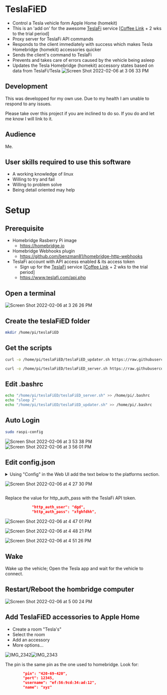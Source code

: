 # TeslaFiED
  * Control a Tesla vehicle form Apple Home (homekit)
  * This is an 'add on' for the awesome [TeslaFi](https://www.teslafi.com) service [[Coffee Link](https://www.teslafi.com/signup.php?referred=teslaowner.tips) + 2 wks to the trial period]
  * Proxy server for TeslaFi API commands
  * Responds to the client immediately with success which makes Tesla Homebridge (homekit) accessories quicker
  * Sends the client's command to TeslaFi
  * Prevents and takes care of errors caused by the vehicle being asleep
  * Updates the Tesla Homebridge (homekit) accessory states based on data from TeslaFi/Tesla
![Screen Shot 2022-02-06 at 3 06 33 PM](https://user-images.githubusercontent.com/78335749/152699340-76897c86-7cc8-4841-874d-49fd4b54ec1a.png)

## Development
This was developped for my own use. Due to my health I am unable to respond to any issues. 

Please take over this project if you are inclined to do so. If you do and let me know I will link to it.

## Audience
Me.

## User skills required to use this software
  - A working knowledge of linux
  - Willing to try and fail
  - Willing to problem solve
  - Being detail oriented may help

# Setup
## Prerequisite
  * Homebridge Rasberry Pi image
    - https://homebridge.io
  * Homebridge Webhooks plugin
    - https://github.com/benzman81/homebridge-http-webhooks
  * TeslaFi account with API access enabled & its access token
    - Sign up for the [TeslaFi](https://www.teslafi.com) service [[Coffee Link](https://www.teslafi.com/signup.php?referred=teslaowner.tips) + 2 wks to the trial period]
    - https://www.teslafi.com/api.php

## Open a terminal
![Screen Shot 2022-02-06 at 3 26 26 PM](https://user-images.githubusercontent.com/78335749/152700604-e7567678-0258-4f7e-ab9c-3765d73f4d23.png)

## Create the teslaFiED folder
```bash
mkdir /home/pi/teslaFiED
```
## Get the scripts
```bash
curl -o /home/pi/teslaFiED/teslaFiED_updater.sh https://raw.githubusercontent.com/TeslaOwnerTips/homebridge-teslafied/main/teslaFiED/teslaFiED_server.sh
```
```bash
curl -o /home/pi/teslaFiED/teslaFiED_server.sh https://raw.githubusercontent.com/TeslaOwnerTips/homebridge-teslafied/main/teslaFiED/teslaFiED_updater.sh
```
## Edit .bashrc
```bash
echo "/home/pi/teslaFiED/teslaFiED_server.sh" >> /home/pi/.bashrc
echo "sleep 2"
echo "/home/pi/teslaFiED/teslaFiED_updater.sh" >> /home/pi/.bashrc
```
## Auto Login
```bash
sudo raspi-config 
```
![Screen Shot 2022-02-06 at 3 53 38 PM](https://user-images.githubusercontent.com/78335749/152700913-cebc5839-870c-4d2a-b133-eace87163ce1.png)
![Screen Shot 2022-02-06 at 3 56 01 PM](https://user-images.githubusercontent.com/78335749/152700979-447d78d1-2f7c-4e6f-b7ad-23dbdd7f2576.png)

## Edit config.json
<details> 
  <summary>Using "Config" in the Web UI add the text below to the platforms section.
   
 ![Screen Shot 2022-02-06 at 4 27 30 PM](https://user-images.githubusercontent.com/78335749/152702324-878aab49-fe16-4223-9454-3025dd28f27e.png)
   
 </summary> 
 
 Place a comma after the preceeding closing brace "},". 

```json
        {
            "webhook_port": "51828",
            "webhook_listen_host": "localhost",
            "http_auth_user": "dgd",
            "http_auth_pass": "xfghfdhh",
            "update_loop_delay": "1",
            "update_interval[online]": "120",
            "update_interval[asleep]": "240",
            "minimum_idle_duration": "40",
            "tesla_state_values_to_be_converted_to_true": "online Home",
            "sensors": [
                {
                    "id": "inside_tempNN",
                    "name": "Inside",
                    "type": "temperature"
                },
                {
                    "id": "outside_tempNN",
                    "name": "Outside",
                    "type": "temperature"
                },
                {
                    "id": "battery_levelNN",
                    "name": "Bettery Level",
                    "type": "humidity"
                },
                {
                    "id": "charge_limit_socNN",
                    "name": "Charge Limit",
                    "type": "humidity"
                },
                {
                    "id": "locationLB",
                    "name": "At Home",
                    "type": "occupancy"
                },
                {
                    "id": "speedBB",
                    "name": "Moving",
                    "type": "motion"
                },
                {
                    "id": "f*r*p*d*_windowIB",
                    "name": "Windows",
                    "type": "contact"
                },
                {
                    "id": "p*d*f*r*IB",
                    "name": "Doors",
                    "type": "contact"
                },
                {
                    "id": "ftIB",
                    "name": "Frunk",
                    "type": "contact"
                },
                {
                    "id": "rtIB",
                    "name": "Trunk",
                    "type": "contact"
                },
                {
                    "id": "charge_port_cold_weather_modeIB",
                    "name": "Charge Port Cold Mode",
                    "type": "contact"
                },
                {
                    "id": "battery_heater_onIB",
                    "name": "Battery Heater",
                    "type": "contact"
                },
                {
                    "id": "is_auto_conditioning_onIB",
                    "name": "Auto Conditioning",
                    "type": "contact"
                },
                {
                    "id": "is_preconditioningIB",
                    "name": "Pre Conditioning",
                    "type": "contact"
                },
                {
                    "id": "is_rear_defroster_onIB",
                    "name": "Rear Defroster",
                    "type": "contact"
                },
                {
                    "id": "defrost_modeIB",
                    "name": "Defrost Mode",
                    "type": "contact"
                },
                {
                    "id": "side_mirror_heatersIB",
                    "name": "Side Mirror Heaters",
                    "type": "contact"
                },
                {
                    "id": "wiper_blade_heaterIB",
                    "name": "Wiper Heater",
                    "type": "contact"
                },
                {
                    "id": "error-IB-",
                    "name": "Plugin Error",
                    "type": "contact",
                    "autoRelease": false,
                    "autoReleaseTime": 0
                },
                {
                    "id": "cpu_temp",
                    "name": "Tesla Bridge CPU",
                    "type": "temperature"
                }
            ],
            "switches": [
                {
                    "id": "stateBB",
                    "name": "Awake",
                    "on_url": "http://localhost:11111/wake_up&wake=20"
                },
                {
                    "id": "lockedBB",
                    "name": "Tesla's Locks",
                    "on_url": "http://localhost:11111/door_lock&wake=20",
                    "off_url": "http://localhost:11111/door_unlock&wake=20"
                },
                {
                    "id": "is_climate_onBB",
                    "name": "Climate",
                    "on_url": "http://localhost:11111/auto_conditioning_start&wake=20",
                    "off_url": "http://localhost:11111/auto_conditioning_stop&wake=20"
                },
                {
                    "id": "sentry_modeBB",
                    "name": "Sentry Mode",
                    "on_url": "http://localhost:11111/set_sentry_mode&sentryMode=true&wake=20",
                    "off_url": "http://localhost:11111/set_sentry_mode&sentryMode=false&wake=20"
                },
                {
                    "id": "defrost_modeBB",
                    "name": "Defrosters",
                    "on_url": "http://localhost:11111/set_preconditioning_max&statement=true&wake=20",
                    "off_url": "http://localhost:11111/set_preconditioning_max&statement=false&wake=20"
                },
                {
                    "id": "seat_heater_leftBB",
                    "name": "Driver's Seat Heater",
                    "on_url": "http://localhost:11111/command=seat_heater&heater=0&level=2&wake=20",
                    "off_url": "http://localhost:11111/command=seat_heater&heater=0&level=0&wake=20"
                },
                {
                    "id": "seat_heater_rightBB",
                    "name": "Passenger's Seat Heater",
                    "on_url": "http://localhost:11111/command=seat_heater&heater=1&level=2&wake=20",
                    "off_url": "http://localhost:11111/command=seat_heater&heater=1&level=0&wake=20"
                },
                {
                    "id": "pause-BB-",
                    "name": "Pause Bridge",
                    "on_url": "http://localhost:11111/pause",
                    "off_url": "http://localhost:11111/resume"
                }
            ],
            "pushbuttons": [
                {
                    "id": "charge_limit_soc_100-",
                    "name": "Set Charge Limit to 100%",
                    "push_url": "http://localhost:11111/set_charge_limit&charge_limit_soc=100&wake=20"
                },
                {
                    "id": "charge_limit_soc_90-",
                    "name": "Set Charge Limit to 90%",
                    "push_url": "http://localhost:11111/set_charge_limit&charge_limit_soc=90&wake=20"
                },
                {
                    "id": "charge_limit_soc_80-",
                    "name": "Set Charge Limit to 80%",
                    "push_url": "http://localhost:11111/set_charge_limit&charge_limit_soc=80&wake=20"
                },
                {
                    "id": "honk-",
                    "name": "Honk Tesla's Horn",
                    "push_url": "http://localhost:11111/honk&wake=20"
                },
                {
                    "id": "flash_lights-",
                    "name": "Flash Tesla's Lights",
                    "push_url": "http://localhost:11111/flash_lights&wake=20"
                },
                {
                    "id": "reboot-",
                    "name": "Restart Bridge",
                    "push_url": "http://localhost:11111/sudo reboot"
                },
                {
                    "id": "halt-",
                    "name": "Power Off Bridge",
                    "push_url": "http://localhost:11111/halt"
                },
                {
                    "id": "exit-",
                    "name": "Exit Bridge Software",
                    "push_url": "http://localhost:11111/exit 0"
                }
            ],
            "lights": [
                {
                    "id": "cpu_percent",
                    "name": "Tesla Bridge CPU %"
                }
            ],
            "outlets": [
                {
                    "id": "charger_actual_currentOB",
                    "name": "Charging",
                    "on_url": "http://localhost:11111/charge_start&wake=20",
                    "off_url": "http://localhost:11111/charge_stop&wake=20"
                }
            ],
            "windowcoverings": [
                {
                    "id": "charge_port_door_openWN",
                    "name": "Tesla's Charge Port",
                    "open_url": "http://localhost:11111/charge_port_door_open&wake=20",
                    "close_url": "http://localhost:11111/charge_port_door_close&wake=20",
                    "auto_set_current_position": true
                }
            ],
            "_bridge": {
                "name": "TeslaFiED",
                "username": "0E:62:9B:04:20:69",
                "port": 48699
            },
            "platform": "HttpWebHooks"
        }
```
</details>

Replace the value for http_auth_pass with the TeslaFi API token.
```json
            "http_auth_user": "dgd",
            "http_auth_pass": "xfghfdhh",
```
![Screen Shot 2022-02-06 at 4 47 01 PM](https://user-images.githubusercontent.com/78335749/152702710-6aeb80a6-960a-47b9-b03f-ca03ac6a6b69.png)

![Screen Shot 2022-02-06 at 4 48 21 PM](https://user-images.githubusercontent.com/78335749/152702752-39ed7658-5776-4142-b73c-380950e9a981.png)

![Screen Shot 2022-02-06 at 4 51 26 PM](https://user-images.githubusercontent.com/78335749/152702858-a3da37b1-baef-4304-98c6-faac0baccc77.png)

## Wake
 Wake up the vehicle; Open the Tesla app and wait for the vehicle to connect.

## Restart/Reboot the hombridge computer
![Screen Shot 2022-02-06 at 5 00 24 PM](https://user-images.githubusercontent.com/78335749/152703160-916f8c5f-c721-4bad-90a1-7e5e223d9dda.png)

## Add TeslaFiED accessories to Apple Home
- Create a room "Tesla's"
- Select the room
- Add an accessory
- More options...

![IMG_2342](https://user-images.githubusercontent.com/78335749/153034183-a1ff9b35-f699-4e16-ab43-b4c357e952fa.jpeg)![IMG_2343](https://user-images.githubusercontent.com/78335749/153034230-27740a0d-7c0b-47a9-9b16-f003a0c18e7d.jpeg)



The pin is the same pin as the one used to homebridge. Look for:
```json
        "pin": "420-69-420",
        "port": 12345,
        "username": "ef:56:9cd:34:ad:12",
        "name": "xyz"
```
